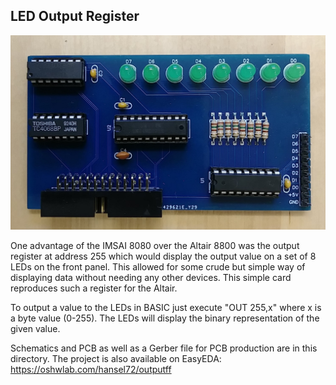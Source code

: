 ## LED Output Register

![LED Output Register](ledoutput.jpg)

One advantage of the IMSAI 8080 over the Altair 8800 was the output
register at address 255 which would display the output value on a 
set of 8 LEDs on the front panel. This allowed for some crude but simple
way of displaying data without needing any other devices.
This simple card reproduces such a register for the Altair.

To output a value to the LEDs in BASIC just execute "OUT 255,x" where
x is a byte value (0-255). The LEDs will display the binary representation
of the given value.

Schematics and PCB as well as a Gerber file for PCB production are in this directory. 
The project is also available on EasyEDA: https://oshwlab.com/hansel72/outputff
